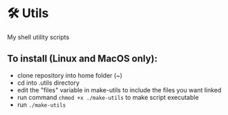 # 🛠️ Utils
My shell utility scripts

## To install (Linux and MacOS only):
- clone repository into home folder (~)
- cd into .utils directory
- edit the "files" variable in make-utils to include the files you want linked
- run command `chmod +x ./make-utils` to make script executable
- run `./make-utils`
